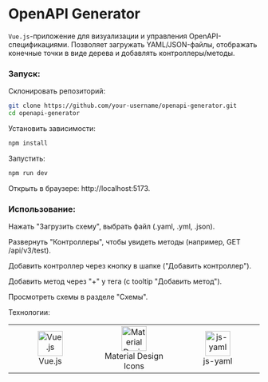 # OpenAPI Generator

`Vue.js`-приложение для визуализации и управления OpenAPI-спецификациями. Позволяет загружать YAML/JSON-файлы, отображать конечные точки в виде дерева и добавлять контроллеры/методы.

### Запуск:

Склонировать репозиторий:

```bash
git clone https://github.com/your-username/openapi-generator.git
cd openapi-generator
```

Установить зависимости:

```bash
npm install
```

Запустить:

```bash
npm run dev
```

Открыть в браузере: http://localhost:5173.

### Использование:

Нажать "Загрузить схему", выбрать файл (.yaml, .yml, .json).

Развернуть "Контроллеры", чтобы увидеть методы (например, GET /api/v3/test).

Добавить контроллер через кнопку в шапке ("Добавить контроллер").

Добавить метод через "+" у тега (с tooltip "Добавить метод").

Просмотреть схемы в разделе "Схемы".

Технологии:

<table width="100%">
  <tr>
    <td align="center" valign="middle" width="17%">
      <a href="https://vuejs.org/">
        <img height="50" alt="Vue.js" src="https://upload.wikimedia.org/wikipedia/commons/thumb/9/95/Vue.js_Logo_2.svg/1200px-Vue.js_Logo_2.svg.png"/>
      </a>
      <br />
      Vue.js
    </td>
    <td align="center" valign="middle" width="17%">
      <a href="https://www.npmjs.com/package/@mdi/js">
        <img height="50" alt="Material Design Icons" src="https://pictogrammers.com/images/libraries/mdi.svg"/>
      </a>
      <br />
      Material Design Icons
    </td>
    <td align="center" valign="middle" width="17%">
      <a href="https://www.npmjs.com/package/js-yaml">
        <img height="50" alt="js-yaml" src="https://preview.redd.it/5elcxk7aymf21.png?width=200&format=png&auto=webp&s=6278cd426f8618ccd6512cf7b77e95e0234960f2"/>
      </a>
      <br />
      js-yaml
    </td>
    </tr>
</table>

